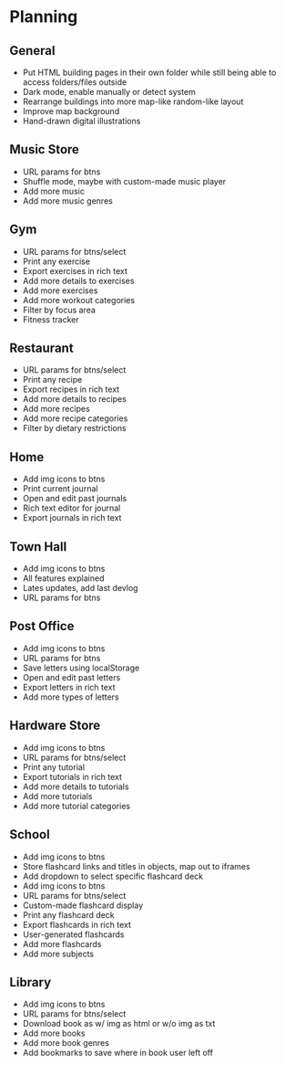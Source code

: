 # Planning

## General
- Put HTML building pages in their own folder while still being able to access folders/files outside
- Dark mode, enable manually or detect system
- Rearrange buildings into more map-like random-like layout
- Improve map background
- Hand-drawn digital illustrations

## Music Store
- URL params for btns
- Shuffle mode, maybe with custom-made music player
- Add more music
- Add more music genres

## Gym
- URL params for btns/select
- Print any exercise
- Export exercises in rich text
- Add more details to exercises
- Add more exercises
- Add more workout categories
- Filter by focus area
- Fitness tracker

## Restaurant
- URL params for btns/select
- Print any recipe
- Export recipes in rich text
- Add more details to recipes
- Add more recipes
- Add more recipe categories
- Filter by dietary restrictions

## Home
- Add img icons to btns
- Print current journal
- Open and edit past journals
- Rich text editor for journal
- Export journals in rich text

## Town Hall
- Add img icons to btns
- All features explained
- Lates updates, add last devlog
- URL params for btns

## Post Office
- Add img icons to btns
- URL params for btns
- Save letters using localStorage
- Open and edit past letters
- Export letters in rich text
- Add more types of letters

## Hardware Store
- Add img icons to btns
- URL params for btns/select
- Print any tutorial
- Export tutorials in rich text
- Add more details to tutorials
- Add more tutorials
- Add more tutorial categories

## School
- Add img icons to btns
- Store flashcard links and titles in objects, map out to iframes
- Add dropdown to select specific flashcard deck
- Add img icons to btns
- URL params for btns/select
- Custom-made flashcard display
- Print any flashcard deck
- Export flashcards in rich text
- User-generated flashcards
- Add more flashcards
- Add more subjects

## Library
- Add img icons to btns
- URL params for btns/select
- Download book as w/ img as html or w/o img as txt
- Add more books
- Add more book genres
- Add bookmarks to save where in book user left off